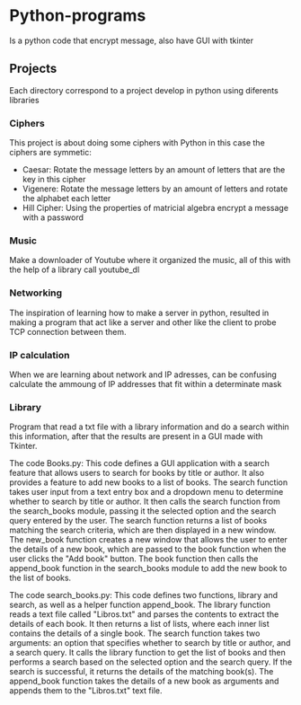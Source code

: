 # Python-programs
Is a python code that encrypt message, also have GUI with tkinter

## Projects

Each directory correspond to a project develop in python using diferents libraries 


### Ciphers

This project is about doing some ciphers with Python in this case the ciphers are symmetic:

- Caesar: Rotate the message letters by an amount of letters that are the key in this cipher
- Vigenere: Rotate the message letters by an amount of letters and rotate the alphabet each letter
- Hill Cipher: Using the properties of matricial algebra encrypt a message with a password 

### Music

Make a downloader of Youtube where it organized the music, all of this with the help of a library call youtube_dl 

### Networking

The inspiration of learning how to make a server in python, resulted in making a program that act like a server and other like the client to probe TCP connection between them.

### IP calculation

When we are learning about network and IP adresses, can be confusing calculate the ammoung of IP addresses that fit within a determinate mask

### Library

Program that read a txt file with a library information and do a search within this information, after that the results are present in a GUI made with Tkinter.

The code Books.py: 
  This code defines a GUI application with a search feature that allows users to search for books by title or author. It also provides a feature to add new books to a list of books. The search function takes user input from a text entry box and a dropdown menu to determine whether to search by title or author. It then calls the search function from the search_books module, passing it the selected option and the search query entered by the user. The search function returns a list of books matching the search criteria, which are then displayed in a new window. The new_book function creates a new window that allows the user to enter the details of a new book, which are passed to the book function when the user clicks the "Add book" button. The book function then calls the append_book function in the search_books module to add the new book to the list of books.
  
The code search_books.py:
  This code defines two functions, library and search, as well as a helper function append_book. The library function reads a text file called "Libros.txt" and parses the contents to extract the details of each book. It then returns a list of lists, where each inner list contains the details of a single book. The search function takes two arguments: an option that specifies whether to search by title or author, and a search query. It calls the library function to get the list of books and then performs a search based on the selected option and the search query. If the search is successful, it returns the details of the matching book(s). The append_book function takes the details of a new book as arguments and appends them to the "Libros.txt" text file.

